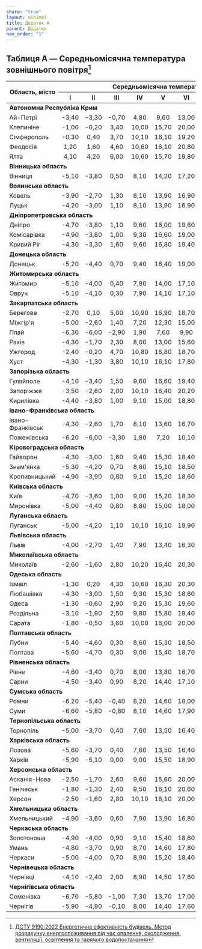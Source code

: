 ```yaml
---
share: "true"
layout: minimal
title: Додаток A
parent: Додатки
nav_order: "1"
---
```



## Таблиця A — Середньомісячна температура зовнішнього повітря[^1]

<table>
  <thead>
    <tr>
      <th rowspan="2">Область, місто</th>
      <th colspan="12">Середньомісячна температура зовнішнього повітря, ℃</th>
      <th rowspan="2">Середня за рік</th>
    </tr>
    <tr>
      <th>I</th>
      <th>II</th>
      <th>III</th>
      <th>IV</th>
      <th>V</th>
      <th>VI</th>
      <th>VII</th>
      <th>VIII</th>
      <th>IX</th>
      <th>X</th>
      <th>XI</th>
      <th>XII</th>
    </tr>
  </thead>
  <tbody>
    <tr>
      <td colspan="14"><b>Автономна Республіка Крим</b></td>
    </tr>
    <tr>
      <td>Ай-Петрі</td>
      <td style="text-align: center;">-3,40</td>
      <td style="text-align: center;">-3,30</td>
      <td style="text-align: center;">-0,70</td>
      <td style="text-align: center;">4,80</td>
      <td style="text-align: center;">9,60</td>
      <td style="text-align: center;">13,00</td>
      <td style="text-align: center;">15,50</td>
      <td style="text-align: center;">15,10</td>
      <td style="text-align: center;">11,00</td>
      <td style="text-align: center;">6,70</td>
      <td style="text-align: center;">2,50</td>
      <td style="text-align: center;">-1,60</td>
      <td style="text-align: center;">5,80</td>
    </tr>
    <tr>
      <td>Клепиніне</td>
      <td style="text-align: center;">-1,00</td>
      <td style="text-align: center;">-0,20</td>
      <td style="text-align: center;">3,40</td>
      <td style="text-align: center;">10,00</td>
      <td style="text-align: center;">15,70</td>
      <td style="text-align: center;">20,00</td>
      <td style="text-align: center;">22,70</td>
      <td style="text-align: center;">21,80</td>
      <td style="text-align: center;">16,70</td>
      <td style="text-align: center;">10,70</td>
      <td style="text-align: center;">5,70</td>
      <td style="text-align: center;">1,60</td>
      <td style="text-align: center;">10,60</td>
    </tr>
    <tr>
      <td>Сімферополь</td>
      <td style="text-align: center;">-0,30</td>
      <td style="text-align: center;">0,40</td>
      <td style="text-align: center;">3,70</td>
      <td style="text-align: center;">10,10</td>
      <td style="text-align: center;">16,10</td>
      <td style="text-align: center;">19,20</td>
      <td style="text-align: center;">21,80</td>
      <td style="text-align: center;">21,30</td>
      <td style="text-align: center;">16,70</td>
      <td style="text-align: center;">11,00</td>
      <td style="text-align: center;">6,10</td>
      <td style="text-align: center;">2,10</td>
      <td style="text-align: center;">10,60</td>
    </tr>
    <tr>
      <td>Феодосія</td>
      <td style="text-align: center;">1,20</td>
      <td style="text-align: center;">1,60</td>
      <td style="text-align: center;">4,60</td>
      <td style="text-align: center;">10,60</td>
      <td style="text-align: center;">16,10</td>
      <td style="text-align: center;">20,80</td>
      <td style="text-align: center;">23,20</td>
      <td style="text-align: center;">23,10</td>
      <td style="text-align: center;">18,40</td>
      <td style="text-align: center;">12,60</td>
      <td style="text-align: center;">7,60</td>
      <td style="text-align: center;">3,80</td>
      <td style="text-align: center;">12,00</td>
    </tr>
    <tr>
      <td>Ялта</td>
      <td style="text-align: center;">4,10</td>
      <td style="text-align: center;">4,20</td>
      <td style="text-align: center;">6,00</td>
      <td style="text-align: center;">10,60</td>
      <td style="text-align: center;">15,70</td>
      <td style="text-align: center;">19,80</td>
      <td style="text-align: center;">23,60</td>
      <td style="text-align: center;">23,20</td>
      <td style="text-align: center;">19,00</td>
      <td style="text-align: center;">13,60</td>
      <td style="text-align: center;">9,50</td>
      <td style="text-align: center;">6,10</td>
      <td style="text-align: center;">13,00</td>
    </tr>
    <tr>
      <td colspan="14"><b>Вінницька область</b></td>
    </tr>
    <tr>
      <td>Вінниця</td>
      <td style="text-align: center;">-5,10</td>
      <td style="text-align: center;">-3,80</td>
      <td style="text-align: center;">0,50</td>
      <td style="text-align: center;">8,10</td>
      <td style="text-align: center;">14,20</td>
      <td style="text-align: center;">17,20</td>
      <td style="text-align: center;">18,70</td>
      <td style="text-align: center;">18,00</td>
      <td style="text-align: center;">13,30</td>
      <td style="text-align: center;">7,60</td>
      <td style="text-align: center;">1,80</td>
      <td style="text-align: center;">-2,90</td>
      <td style="text-align: center;">7,30</td>
    </tr>
    <tr>
      <td colspan="14"><b>Волинська область</b></td>
    </tr>
    <tr>
      <td>Ковель</td>
      <td style="text-align: center;">-3,90</td>
      <td style="text-align: center;">-2,70</td>
      <td style="text-align: center;">1,30</td>
      <td style="text-align: center;">8,10</td>
      <td style="text-align: center;">13,90</td>
      <td style="text-align: center;">16,90</td>
      <td style="text-align: center;">18,20</td>
      <td style="text-align: center;">17,60</td>
      <td style="text-align: center;">13,00</td>
      <td style="text-align: center;">7,90</td>
      <td style="text-align: center;">2,50</td>
      <td style="text-align: center;">-1,90</td>
      <td style="text-align: center;">7,60</td>
    </tr>
    <tr>
      <td>Луцьк</td>
      <td style="text-align: center;">-4,20</td>
      <td style="text-align: center;">-3,00</td>
      <td style="text-align: center;">1,10</td>
      <td style="text-align: center;">8,10</td>
      <td style="text-align: center;">13,90</td>
      <td style="text-align: center;">16,90</td>
      <td style="text-align: center;">18,40</td>
      <td style="text-align: center;">17,70</td>
      <td style="text-align: center;">13,20</td>
      <td style="text-align: center;">7,90</td>
      <td style="text-align: center;">2,40</td>
      <td style="text-align: center;">-2,40</td>
      <td style="text-align: center;">7,50</td>
    </tr>
    <tr>
      <td colspan="14"><b>Дніпропетровська область</b></td>
    </tr>
    <tr>
      <td>Дніпро</td>
      <td style="text-align: center;">-4,70</td>
      <td style="text-align: center;">-3,80</td>
      <td style="text-align: center;">1,10</td>
      <td style="text-align: center;">9,60</td>
      <td style="text-align: center;">16,00</td>
      <td style="text-align: center;">19,60</td>
      <td style="text-align: center;">21,60</td>
      <td style="text-align: center;">20,70</td>
      <td style="text-align: center;">15,40</td>
      <td style="text-align: center;">8,60</td>
      <td style="text-align: center;">2,20</td>
      <td style="text-align: center;">-2,50</td>
      <td style="text-align: center;">8,70</td>
    </tr>
    <tr>
      <td>Комісарівка</td>
      <td style="text-align: center;">-4,90</td>
      <td style="text-align: center;">-3,80</td>
      <td style="text-align: center;">1,00</td>
      <td style="text-align: center;">9,30</td>
      <td style="text-align: center;">16,60</td>
      <td style="text-align: center;">19,00</td>
      <td style="text-align: center;">20,90</td>
      <td style="text-align: center;">20,00</td>
      <td style="text-align: center;">14,70</td>
      <td style="text-align: center;">8,20</td>
      <td style="text-align: center;">2,20</td>
      <td style="text-align: center;">-2,40</td>
      <td style="text-align: center;">8,30</td>
    </tr>
    <tr>
      <td>Кривий Ріг</td>
      <td style="text-align: center;">-4,30</td>
      <td style="text-align: center;">-3,30</td>
      <td style="text-align: center;">1,60</td>
      <td style="text-align: center;">9,60</td>
      <td style="text-align: center;">16,80</td>
      <td style="text-align: center;">19,40</td>
      <td style="text-align: center;">21,50</td>
      <td style="text-align: center;">20,70</td>
      <td style="text-align: center;">15,50</td>
      <td style="text-align: center;">8,90</td>
      <td style="text-align: center;">2,70</td>
      <td style="text-align: center;">-2,00</td>
      <td style="text-align: center;">8,80</td>
    </tr>
    <tr>
      <td colspan="14"><b>Донецька область</b></td>
    </tr>
    <tr>
      <td>Донецьк</td>
      <td style="text-align: center;">-5,20</td>
      <td style="text-align: center;">-4,40</td>
      <td style="text-align: center;">0,70</td>
      <td style="text-align: center;">9,40</td>
      <td style="text-align: center;">16,40</td>
      <td style="text-align: center;">19,00</td>
      <td style="text-align: center;">21,20</td>
      <td style="text-align: center;">19,80</td>
      <td style="text-align: center;">14,90</td>
      <td style="text-align: center;">8,00</td>
      <td style="text-align: center;">1,80</td>
      <td style="text-align: center;">-2,90</td>
      <td style="text-align: center;">8,10</td>
    </tr>
    <tr>
      <td colspan="14"><b>Житомирська область</b></td>
    </tr>
    <tr>
      <td>Житомир</td>
      <td style="text-align: center;">-5,10</td>
      <td style="text-align: center;">-4,00</td>
      <td style="text-align: center;">0,40</td>
      <td style="text-align: center;">7,90</td>
      <td style="text-align: center;">14,00</td>
      <td style="text-align: center;">17,10</td>
      <td style="text-align: center;">18,50</td>
      <td style="text-align: center;">17,70</td>
      <td style="text-align: center;">13,00</td>
      <td style="text-align: center;">7,40</td>
      <td style="text-align: center;">1,70</td>
      <td style="text-align: center;">-2,80</td>
      <td style="text-align: center;">7,20</td>
    </tr>
    <tr>
      <td>Овруч</td>
      <td style="text-align: center;">-5,10</td>
      <td style="text-align: center;">-4,10</td>
      <td style="text-align: center;">0,30</td>
      <td style="text-align: center;">7,90</td>
      <td style="text-align: center;">14,10</td>
      <td style="text-align: center;">17,10</td>
      <td style="text-align: center;">18,50</td>
      <td style="text-align: center;">17,60</td>
      <td style="text-align: center;">12,80</td>
      <td style="text-align: center;">7,10</td>
      <td style="text-align: center;">1,50</td>
      <td style="text-align: center;">-3,10</td>
      <td style="text-align: center;">7,10</td>
    </tr>
    <tr>
      <td colspan="14"><b>Закарпатська область</b></td>
    </tr>
    <tr>
      <td>Берегове</td>
      <td style="text-align: center;">-2,70</td>
      <td style="text-align: center;">0,10</td>
      <td style="text-align: center;">5,00</td>
      <td style="text-align: center;">10,90</td>
      <td style="text-align: center;">16,90</td>
      <td style="text-align: center;">18,70</td>
      <td style="text-align: center;">20,20</td>
      <td style="text-align: center;">19,60</td>
      <td style="text-align: center;">15,70</td>
      <td style="text-align: center;">10,30</td>
      <td style="text-align: center;">4,80</td>
      <td style="text-align: center;">-0,20</td>
      <td style="text-align: center;">9,90</td>
    </tr>
    <tr>
      <td>Міжгір'я</td>
      <td style="text-align: center;">-5,00</td>
      <td style="text-align: center;">-2,60</td>
      <td style="text-align: center;">1,40</td>
      <td style="text-align: center;">7,20</td>
      <td style="text-align: center;">12,30</td>
      <td style="text-align: center;">15,00</td>
      <td style="text-align: center;">16,40</td>
      <td style="text-align: center;">15,80</td>
      <td style="text-align: center;">12,30</td>
      <td style="text-align: center;">7,40</td>
      <td style="text-align: center;">2,50</td>
      <td style="text-align: center;">2,40</td>
      <td style="text-align: center;">6,70</td>
    </tr>
    <tr>
      <td>Плай</td>
      <td style="text-align: center;">-6,30</td>
      <td style="text-align: center;">-6,00</td>
      <td style="text-align: center;">-2,90</td>
      <td style="text-align: center;">1,90</td>
      <td style="text-align: center;">7,60</td>
      <td style="text-align: center;">9,90</td>
      <td style="text-align: center;">11,40</td>
      <td style="text-align: center;">11,50</td>
      <td style="text-align: center;">7,70</td>
      <td style="text-align: center;">3,60</td>
      <td style="text-align: center;">-1,40</td>
      <td style="text-align: center;">-5,10</td>
      <td style="text-align: center;">2,70</td>
    </tr>
    <tr>
      <td>Рахів</td>
      <td style="text-align: center;">-4,30</td>
      <td style="text-align: center;">-1,70</td>
      <td style="text-align: center;">2,30</td>
      <td style="text-align: center;">8,00</td>
      <td style="text-align: center;">13,00</td>
      <td style="text-align: center;">15,60</td>
      <td style="text-align: center;">17,00</td>
      <td style="text-align: center;">16,40</td>
      <td style="text-align: center;">12,90</td>
      <td style="text-align: center;">7,80</td>
      <td style="text-align: center;">2,80</td>
      <td style="text-align: center;">-1,80</td>
      <td style="text-align: center;">7,30</td>
    </tr>
    <tr>
      <td>Ужгород</td>
      <td style="text-align: center;">-2,40</td>
      <td style="text-align: center;">-0,20</td>
      <td style="text-align: center;">4,70</td>
      <td style="text-align: center;">10,80</td>
      <td style="text-align: center;">16,80</td>
      <td style="text-align: center;">18,70</td>
      <td style="text-align: center;">20,30</td>
      <td style="text-align: center;">19,80</td>
      <td style="text-align: center;">15,50</td>
      <td style="text-align: center;">10,20</td>
      <td style="text-align: center;">4,70</td>
      <td style="text-align: center;">-0,50</td>
      <td style="text-align: center;">9,80</td>
    </tr>
    <tr>
      <td>Хуст</td>
      <td style="text-align: center;">-4,30</td>
      <td style="text-align: center;">-1,30</td>
      <td style="text-align: center;">3,80</td>
      <td style="text-align: center;">10,10</td>
      <td style="text-align: center;">16,10</td>
      <td style="text-align: center;">17,80</td>
      <td style="text-align: center;">19,20</td>
      <td style="text-align: center;">18,50</td>
      <td style="text-align: center;">14,50</td>
      <td style="text-align: center;">8,90</td>
      <td style="text-align: center;">3,70</td>
      <td style="text-align: center;">-1,30</td>
      <td style="text-align: center;">8,70</td>
    </tr>
    <tr>
      <td colspan="14"><b>Запорізька область</b></td>
    </tr>
    <tr>
      <td>Гуляйполе</td>
      <td style="text-align: center;">-4,10</td>
      <td style="text-align: center;">-3,40</td>
      <td style="text-align: center;">1,50</td>
      <td style="text-align: center;">9,60</td>
      <td style="text-align: center;">16,60</td>
      <td style="text-align: center;">19,40</td>
      <td style="text-align: center;">21,60</td>
      <td style="text-align: center;">20,50</td>
      <td style="text-align: center;">15,10</td>
      <td style="text-align: center;">8,40</td>
      <td style="text-align: center;">2,50</td>
      <td style="text-align: center;">-1,90</td>
      <td style="text-align: center;">8,70</td>
    </tr>
    <tr>
      <td>Запоріжжя</td>
      <td style="text-align: center;">-3,50</td>
      <td style="text-align: center;">-2,60</td>
      <td style="text-align: center;">2,00</td>
      <td style="text-align: center;">10,10</td>
      <td style="text-align: center;">16,40</td>
      <td style="text-align: center;">20,20</td>
      <td style="text-align: center;">22,40</td>
      <td style="text-align: center;">21,40</td>
      <td style="text-align: center;">16,20</td>
      <td style="text-align: center;">9,60</td>
      <td style="text-align: center;">3,50</td>
      <td style="text-align: center;">-1,10</td>
      <td style="text-align: center;">9,60</td>
    </tr>
    <tr>
      <td>Кирилівка</td>
      <td style="text-align: center;">-4,40</td>
      <td style="text-align: center;">-3,80</td>
      <td style="text-align: center;">1,00</td>
      <td style="text-align: center;">9,10</td>
      <td style="text-align: center;">15,00</td>
      <td style="text-align: center;">18,80</td>
      <td style="text-align: center;">20,60</td>
      <td style="text-align: center;">20,10</td>
      <td style="text-align: center;">14,90</td>
      <td style="text-align: center;">8,10</td>
      <td style="text-align: center;">2,30</td>
      <td style="text-align: center;">-2,20</td>
      <td style="text-align: center;">8,30</td>
    </tr>
    <tr>
      <td colspan="14"><b>Івано-Франківська область</b></td>
    </tr>
    <tr>
      <td>Івано-Франківськ</td>
      <td style="text-align: center;">-4,30</td>
      <td style="text-align: center;">-2,60</td>
      <td style="text-align: center;">1,70</td>
      <td style="text-align: center;">8,10</td>
      <td style="text-align: center;">13,60</td>
      <td style="text-align: center;">16,70</td>
      <td style="text-align: center;">18,30</td>
      <td style="text-align: center;">17,70</td>
      <td style="text-align: center;">13,40</td>
      <td style="text-align: center;">8,00</td>
      <td style="text-align: center;">2,50</td>
      <td style="text-align: center;">-2,40</td>
      <td style="text-align: center;">7,60</td>
    </tr>
    <tr>
      <td>Пожежівська</td>
      <td style="text-align: center;">-6,20</td>
      <td style="text-align: center;">-6,00</td>
      <td style="text-align: center;">-3,30</td>
      <td style="text-align: center;">1,80</td>
      <td style="text-align: center;">7,20</td>
      <td style="text-align: center;">10,10</td>
      <td style="text-align: center;">11,70</td>
      <td style="text-align: center;">11,80</td>
      <td style="text-align: center;">8,00</td>
      <td style="text-align: center;">4,10</td>
      <td style="text-align: center;">-0,70</td>
      <td style="text-align: center;">-4,90</td>
      <td style="text-align: center;">2,80</td>
    </tr>
    <tr>
      <td colspan="14"><b>Кіровоградська область</b></td>
    </tr>
    <tr>
      <td>Гайворон</td>
      <td style="text-align: center;">-4,30</td>
      <td style="text-align: center;">-3,00</td>
      <td style="text-align: center;">1,60</td>
      <td style="text-align: center;">9,40</td>
      <td style="text-align: center;">15,30</td>
      <td style="text-align: center;">18,40</td>
      <td style="text-align: center;">20,00</td>
      <td style="text-align: center;">19,20</td>
      <td style="text-align: center;">14,40</td>
      <td style="text-align: center;">8,40</td>
      <td style="text-align: center;">2,70</td>
      <td style="text-align: center;">-1,90</td>
      <td style="text-align: center;">8,40</td>
    </tr>
    <tr>
      <td>Знам'янка</td>
      <td style="text-align: center;">-5,30</td>
      <td style="text-align: center;">-4,20</td>
      <td style="text-align: center;">0,70</td>
      <td style="text-align: center;">8,80</td>
      <td style="text-align: center;">15,10</td>
      <td style="text-align: center;">18,50</td>
      <td style="text-align: center;">20,30</td>
      <td style="text-align: center;">19,50</td>
      <td style="text-align: center;">14,40</td>
      <td style="text-align: center;">7,90</td>
      <td style="text-align: center;">2,00</td>
      <td style="text-align: center;">-2,80</td>
      <td style="text-align: center;">7,90</td>
    </tr>
    <tr>
      <td>Кропивницький</td>
      <td style="text-align: center;">-4,90</td>
      <td style="text-align: center;">-3,90</td>
      <td style="text-align: center;">0,80</td>
      <td style="text-align: center;">9,10</td>
      <td style="text-align: center;">15,20</td>
      <td style="text-align: center;">18,60</td>
      <td style="text-align: center;">20,40</td>
      <td style="text-align: center;">19,70</td>
      <td style="text-align: center;">14,70</td>
      <td style="text-align: center;">8,20</td>
      <td style="text-align: center;">2,10</td>
      <td style="text-align: center;">-2,60</td>
      <td style="text-align: center;">8,10</td>
    </tr>
    <tr>
      <td colspan="14"><b>Київська область</b></td>
    </tr>
    <tr>
      <td>Київ</td>
      <td style="text-align: center;">-4,70</td>
      <td style="text-align: center;">-3,60</td>
      <td style="text-align: center;">1,00</td>
      <td style="text-align: center;">9,00</td>
      <td style="text-align: center;">15,20</td>
      <td style="text-align: center;">18,30</td>
      <td style="text-align: center;">19,80</td>
      <td style="text-align: center;">19,00</td>
      <td style="text-align: center;">13,90</td>
      <td style="text-align: center;">8,10</td>
      <td style="text-align: center;">1,90</td>
      <td style="text-align: center;">-2,50</td>
      <td style="text-align: center;">8,00</td>
    </tr>
    <tr>
      <td>Миронівка</td>
      <td style="text-align: center;">-5,00</td>
      <td style="text-align: center;">-4,40</td>
      <td style="text-align: center;">0,80</td>
      <td style="text-align: center;">8,80</td>
      <td style="text-align: center;">15,00</td>
      <td style="text-align: center;">18,00</td>
      <td style="text-align: center;">19,80</td>
      <td style="text-align: center;">19,00</td>
      <td style="text-align: center;">14,10</td>
      <td style="text-align: center;">8,00</td>
      <td style="text-align: center;">1,80</td>
      <td style="text-align: center;">-2,70</td>
      <td style="text-align: center;">7,80</td>
    </tr>
    <tr>
      <td colspan="14"><b>Луганська область</b></td>
    </tr>
    <tr>
      <td>Луганськ</td>
      <td style="text-align: center;">-5,00</td>
      <td style="text-align: center;">-4,20</td>
      <td style="text-align: center;">1,10</td>
      <td style="text-align: center;">10,10</td>
      <td style="text-align: center;">16,10</td>
      <td style="text-align: center;">19,90</td>
      <td style="text-align: center;">22,00</td>
      <td style="text-align: center;">20,70</td>
      <td style="text-align: center;">15,10</td>
      <td style="text-align: center;">8,20</td>
      <td style="text-align: center;">2,20</td>
      <td style="text-align: center;">-2,50</td>
      <td style="text-align: center;">8,60</td>
    </tr>
    <tr>
      <td colspan="14"><b>Львівська область</b></td>
    </tr>
    <tr>
      <td>Львів</td>
      <td style="text-align: center;">-4,00</td>
      <td style="text-align: center;">-2,70</td>
      <td style="text-align: center;">1,40</td>
      <td style="text-align: center;">7,90</td>
      <td style="text-align: center;">13,40</td>
      <td style="text-align: center;">16,30</td>
      <td style="text-align: center;">17,70</td>
      <td style="text-align: center;">17,20</td>
      <td style="text-align: center;">13,00</td>
      <td style="text-align: center;">8,00</td>
      <td style="text-align: center;">2,50</td>
      <td style="text-align: center;">-2,20</td>
      <td style="text-align: center;">7,40</td>
    </tr>
    <tr>
      <td colspan="14"><b>Миколаївська область</b></td>
    </tr>
    <tr>
      <td>Миколаїв</td>
      <td style="text-align: center;">-2,60</td>
      <td style="text-align: center;">-1,60</td>
      <td style="text-align: center;">2,80</td>
      <td style="text-align: center;">10,20</td>
      <td style="text-align: center;">16,40</td>
      <td style="text-align: center;">20,30</td>
      <td style="text-align: center;">22,70</td>
      <td style="text-align: center;">22,00</td>
      <td style="text-align: center;">16,80</td>
      <td style="text-align: center;">10,40</td>
      <td style="text-align: center;">4,20</td>
      <td style="text-align: center;">-0,40</td>
      <td style="text-align: center;">10,10</td>
    </tr>
    <tr>
      <td colspan="14"><b>Одеська область</b></td>
    </tr>
    <tr>
      <td>Ізмаїл</td>
      <td style="text-align: center;">-1,30</td>
      <td style="text-align: center;">0,20</td>
      <td style="text-align: center;">4,30</td>
      <td style="text-align: center;">10,60</td>
      <td style="text-align: center;">16,30</td>
      <td style="text-align: center;">20,30</td>
      <td style="text-align: center;">22,30</td>
      <td style="text-align: center;">21,70</td>
      <td style="text-align: center;">17,00</td>
      <td style="text-align: center;">11,20</td>
      <td style="text-align: center;">5,70</td>
      <td style="text-align: center;">0,70</td>
      <td style="text-align: center;">10,80</td>
    </tr>
    <tr>
      <td>Любашівка</td>
      <td style="text-align: center;">-4,30</td>
      <td style="text-align: center;">-3,00</td>
      <td style="text-align: center;">1,50</td>
      <td style="text-align: center;">9,30</td>
      <td style="text-align: center;">15,30</td>
      <td style="text-align: center;">18,60</td>
      <td style="text-align: center;">20,50</td>
      <td style="text-align: center;">19,90</td>
      <td style="text-align: center;">15,10</td>
      <td style="text-align: center;">8,90</td>
      <td style="text-align: center;">2,80</td>
      <td style="text-align: center;">-1,90</td>
      <td style="text-align: center;">8,60</td>
    </tr>
    <tr>
      <td>Одеса</td>
      <td style="text-align: center;">-1,30</td>
      <td style="text-align: center;">-0,60</td>
      <td style="text-align: center;">2,90</td>
      <td style="text-align: center;">9,20</td>
      <td style="text-align: center;">15,30</td>
      <td style="text-align: center;">19,60</td>
      <td style="text-align: center;">22,00</td>
      <td style="text-align: center;">21,60</td>
      <td style="text-align: center;">17,00</td>
      <td style="text-align: center;">11,30</td>
      <td style="text-align: center;">5,80</td>
      <td style="text-align: center;">1,10</td>
      <td style="text-align: center;">10,30</td>
    </tr>
    <tr>
      <td>Роздільна</td>
      <td style="text-align: center;">-3,10</td>
      <td style="text-align: center;">-1,90</td>
      <td style="text-align: center;">2,50</td>
      <td style="text-align: center;">9,80</td>
      <td style="text-align: center;">15,80</td>
      <td style="text-align: center;">19,40</td>
      <td style="text-align: center;">21,50</td>
      <td style="text-align: center;">21,00</td>
      <td style="text-align: center;">16,10</td>
      <td style="text-align: center;">9,90</td>
      <td style="text-align: center;">3,90</td>
      <td style="text-align: center;">-0,90</td>
      <td style="text-align: center;">9,50</td>
    </tr>
    <tr>
      <td>Сарата</td>
      <td style="text-align: center;">-1,80</td>
      <td style="text-align: center;">-0,50</td>
      <td style="text-align: center;">3,60</td>
      <td style="text-align: center;">10,00</td>
      <td style="text-align: center;">16,00</td>
      <td style="text-align: center;">20,00</td>
      <td style="text-align: center;">22,10</td>
      <td style="text-align: center;">21,30</td>
      <td style="text-align: center;">16,40</td>
      <td style="text-align: center;">10,50</td>
      <td style="text-align: center;">5,10</td>
      <td style="text-align: center;">0,20</td>
      <td style="text-align: center;">10,20</td>
    </tr>
    <tr>
      <td colspan="14"><b>Полтавська область</b></td>
    </tr>
    <tr>
      <td>Лубни</td>
      <td style="text-align: center;">-5,40</td>
      <td style="text-align: center;">-4,60</td>
      <td style="text-align: center;">0,30</td>
      <td style="text-align: center;">8,60</td>
      <td style="text-align: center;">15,30</td>
      <td style="text-align: center;">18,50</td>
      <td style="text-align: center;">20,20</td>
      <td style="text-align: center;">19,10</td>
      <td style="text-align: center;">13,70</td>
      <td style="text-align: center;">7,60</td>
      <td style="text-align: center;">1,30</td>
      <td style="text-align: center;">-3,30</td>
      <td style="text-align: center;">7,60</td>
    </tr>
    <tr>
      <td>Полтава</td>
      <td style="text-align: center;">-5,60</td>
      <td style="text-align: center;">-4,70</td>
      <td style="text-align: center;">0,30</td>
      <td style="text-align: center;">9,00</td>
      <td style="text-align: center;">15,40</td>
      <td style="text-align: center;">18,70</td>
      <td style="text-align: center;">20,50</td>
      <td style="text-align: center;">19,70</td>
      <td style="text-align: center;">14,30</td>
      <td style="text-align: center;">7,70</td>
      <td style="text-align: center;">1,30</td>
      <td style="text-align: center;">-3,30</td>
      <td style="text-align: center;">7,80</td>
    </tr>
    <tr>
      <td colspan="14"><b>Рівненська область</b></td>
    </tr>
    <tr>
      <td>Рівне</td>
      <td style="text-align: center;">-4,60</td>
      <td style="text-align: center;">-3,40</td>
      <td style="text-align: center;">0,70</td>
      <td style="text-align: center;">8,00</td>
      <td style="text-align: center;">13,80</td>
      <td style="text-align: center;">16,70</td>
      <td style="text-align: center;">18,20</td>
      <td style="text-align: center;">17,50</td>
      <td style="text-align: center;">13,10</td>
      <td style="text-align: center;">7,70</td>
      <td style="text-align: center;">2,10</td>
      <td style="text-align: center;">-2,60</td>
      <td style="text-align: center;">7,30</td>
    </tr>
    <tr>
      <td>Сарни</td>
      <td style="text-align: center;">-4,50</td>
      <td style="text-align: center;">-3,40</td>
      <td style="text-align: center;">0,90</td>
      <td style="text-align: center;">8,20</td>
      <td style="text-align: center;">14,40</td>
      <td style="text-align: center;">17,10</td>
      <td style="text-align: center;">18,60</td>
      <td style="text-align: center;">17,70</td>
      <td style="text-align: center;">13,00</td>
      <td style="text-align: center;">7,70</td>
      <td style="text-align: center;">2,10</td>
      <td style="text-align: center;">-2,40</td>
      <td style="text-align: center;">7,40</td>
    </tr>
    <tr>
      <td colspan="14"><b>Сумська область</b></td>
    </tr>
    <tr>
      <td>Ромни</td>
      <td style="text-align: center;">-6,20</td>
      <td style="text-align: center;">-5,40</td>
      <td style="text-align: center;">-0,40</td>
      <td style="text-align: center;">8,20</td>
      <td style="text-align: center;">14,60</td>
      <td style="text-align: center;">18,00</td>
      <td style="text-align: center;">19,40</td>
      <td style="text-align: center;">18,40</td>
      <td style="text-align: center;">13,10</td>
      <td style="text-align: center;">6,80</td>
      <td style="text-align: center;">0,70</td>
      <td style="text-align: center;">-4,00</td>
      <td style="text-align: center;">6,90</td>
    </tr>
    <tr>
      <td>Суми</td>
      <td style="text-align: center;">-6,60</td>
      <td style="text-align: center;">-5,80</td>
      <td style="text-align: center;">-0,80</td>
      <td style="text-align: center;">8,10</td>
      <td style="text-align: center;">14,60</td>
      <td style="text-align: center;">17,90</td>
      <td style="text-align: center;">19,50</td>
      <td style="text-align: center;">18,40</td>
      <td style="text-align: center;">13,00</td>
      <td style="text-align: center;">6,70</td>
      <td style="text-align: center;">0,40</td>
      <td style="text-align: center;">-4,30</td>
      <td style="text-align: center;">6,80</td>
    </tr>
    <tr>
      <td colspan="14"><b>Тернопільська область</b></td>
    </tr>
    <tr>
      <td>Тернопіль</td>
      <td style="text-align: center;">-5,00</td>
      <td style="text-align: center;">-3,70</td>
      <td style="text-align: center;">0,40</td>
      <td style="text-align: center;">7,60</td>
      <td style="text-align: center;">13,50</td>
      <td style="text-align: center;">16,40</td>
      <td style="text-align: center;">17,80</td>
      <td style="text-align: center;">17,20</td>
      <td style="text-align: center;">12,80</td>
      <td style="text-align: center;">7,50</td>
      <td style="text-align: center;">1,80</td>
      <td style="text-align: center;">-3,10</td>
      <td style="text-align: center;">6,90</td>
    </tr>
    <tr>
      <td colspan="14"><b>Харківська область</b></td>
    </tr>
    <tr>
      <td>Лозова</td>
      <td style="text-align: center;">-5,60</td>
      <td style="text-align: center;">-3,70</td>
      <td style="text-align: center;">0,40</td>
      <td style="text-align: center;">7,60</td>
      <td style="text-align: center;">13,50</td>
      <td style="text-align: center;">16,40</td>
      <td style="text-align: center;">17,80</td>
      <td style="text-align: center;">17,20</td>
      <td style="text-align: center;">12,80</td>
      <td style="text-align: center;">7,50</td>
      <td style="text-align: center;">1,80</td>
      <td style="text-align: center;">-3,10</td>
      <td style="text-align: center;">6,90</td>
    </tr>
    <tr>
      <td>Харків</td>
      <td style="text-align: center;">-5,90</td>
      <td style="text-align: center;">-5,10</td>
      <td style="text-align: center;">0,00</td>
      <td style="text-align: center;">9,00</td>
      <td style="text-align: center;">15,50</td>
      <td style="text-align: center;">18,90</td>
      <td style="text-align: center;">20,70</td>
      <td style="text-align: center;">19,70</td>
      <td style="text-align: center;">14,10</td>
      <td style="text-align: center;">7,50</td>
      <td style="text-align: center;">1,00</td>
      <td style="text-align: center;">-3,70</td>
      <td style="text-align: center;">7,60</td>
    </tr>
    <tr>
      <td colspan="14"><b>Херсонська область</b></td>
    </tr>
    <tr>
      <td>Асканія-Нова</td>
      <td style="text-align: center;">-2,50</td>
      <td style="text-align: center;">-1,70</td>
      <td style="text-align: center;">2,60</td>
      <td style="text-align: center;">9,60</td>
      <td style="text-align: center;">15,60</td>
      <td style="text-align: center;">20,00</td>
      <td style="text-align: center;">22,50</td>
      <td style="text-align: center;">21,80</td>
      <td style="text-align: center;">16,50</td>
      <td style="text-align: center;">9,90</td>
      <td style="text-align: center;">4,20</td>
      <td style="text-align: center;">0,00</td>
      <td style="text-align: center;">9,90</td>
    </tr>
    <tr>
      <td>Генічеськ</td>
      <td style="text-align: center;">-1,80</td>
      <td style="text-align: center;">-1,30</td>
      <td style="text-align: center;">2,40</td>
      <td style="text-align: center;">9,50</td>
      <td style="text-align: center;">16,10</td>
      <td style="text-align: center;">20,60</td>
      <td style="text-align: center;">23,10</td>
      <td style="text-align: center;">22,40</td>
      <td style="text-align: center;">17,50</td>
      <td style="text-align: center;">11,00</td>
      <td style="text-align: center;">6,20</td>
      <td style="text-align: center;">6,70</td>
      <td style="text-align: center;">10,50</td>
    </tr>
    <tr>
      <td>Херсон</td>
      <td style="text-align: center;">-2,50</td>
      <td style="text-align: center;">-1,60</td>
      <td style="text-align: center;">2,80</td>
      <td style="text-align: center;">10,10</td>
      <td style="text-align: center;">16,10</td>
      <td style="text-align: center;">20,00</td>
      <td style="text-align: center;">22,40</td>
      <td style="text-align: center;">21,60</td>
      <td style="text-align: center;">16,50</td>
      <td style="text-align: center;">10,10</td>
      <td style="text-align: center;">4,30</td>
      <td style="text-align: center;">-0,20</td>
      <td style="text-align: center;">10,00</td>
    </tr>
    <tr>
      <td colspan="14"><b>Хмельницька область</b></td>
    </tr>
    <tr>
      <td>Хмельницький</td>
      <td style="text-align: center;">-4,90</td>
      <td style="text-align: center;">-3,60</td>
      <td style="text-align: center;">0,60</td>
      <td style="text-align: center;">7,90</td>
      <td style="text-align: center;">13,90</td>
      <td style="text-align: center;">16,80</td>
      <td style="text-align: center;">18,40</td>
      <td style="text-align: center;">17,70</td>
      <td style="text-align: center;">13,10</td>
      <td style="text-align: center;">7,60</td>
      <td style="text-align: center;">1,90</td>
      <td style="text-align: center;">-2,90</td>
      <td style="text-align: center;">7,20</td>
    </tr>
    <tr>
      <td colspan="14"><b>Черкаська область</b></td>
    </tr>
    <tr>
      <td>Золотоноша</td>
      <td style="text-align: center;">-4,90</td>
      <td style="text-align: center;">-4,00</td>
      <td style="text-align: center;">0,90</td>
      <td style="text-align: center;">9,10</td>
      <td style="text-align: center;">15,40</td>
      <td style="text-align: center;">18,60</td>
      <td style="text-align: center;">20,20</td>
      <td style="text-align: center;">19,10</td>
      <td style="text-align: center;">14,00</td>
      <td style="text-align: center;">7,80</td>
      <td style="text-align: center;">1,90</td>
      <td style="text-align: center;">-2,90</td>
      <td style="text-align: center;">7,20</td>
    </tr>
    <tr>
      <td>Умань</td>
      <td style="text-align: center;">-4,80</td>
      <td style="text-align: center;">-3,70</td>
      <td style="text-align: center;">0,90</td>
      <td style="text-align: center;">8,70</td>
      <td style="text-align: center;">14,60</td>
      <td style="text-align: center;">17,80</td>
      <td style="text-align: center;">19,40</td>
      <td style="text-align: center;">18,60</td>
      <td style="text-align: center;">13,60</td>
      <td style="text-align: center;">7,70</td>
      <td style="text-align: center;">2,00</td>
      <td style="text-align: center;">-2,50</td>
      <td style="text-align: center;">7,70</td>
    </tr>
    <tr>
      <td>Черкаси</td>
      <td style="text-align: center;">-5,00</td>
      <td style="text-align: center;">-4,00</td>
      <td style="text-align: center;">0,70</td>
      <td style="text-align: center;">8,90</td>
      <td style="text-align: center;">15,20</td>
      <td style="text-align: center;">18,40</td>
      <td style="text-align: center;">20,10</td>
      <td style="text-align: center;">19,30</td>
      <td style="text-align: center;">14,20</td>
      <td style="text-align: center;">7,90</td>
      <td style="text-align: center;">2,00</td>
      <td style="text-align: center;">-2,70</td>
      <td style="text-align: center;">7,90</td>
    </tr>
    <tr>
      <td colspan="14"><b>Чернівецька область</b></td>
    </tr>
    <tr>
      <td>Чернівці</td>
      <td style="text-align: center;">-4,10</td>
      <td style="text-align: center;">-2,40</td>
      <td style="text-align: center;">2,00</td>
      <td style="text-align: center;">8,90</td>
      <td style="text-align: center;">14,50</td>
      <td style="text-align: center;">17,60</td>
      <td style="text-align: center;">19,10</td>
      <td style="text-align: center;">18,40</td>
      <td style="text-align: center;">14,10</td>
      <td style="text-align: center;">8,70</td>
      <td style="text-align: center;">2,70</td>
      <td style="text-align: center;">-2,10</td>
      <td style="text-align: center;">8,10</td>
    </tr>
    <tr>
      <td colspan="14"><b>Чернігівська область</b></td>
    </tr>
    <tr>
      <td>Семенівка</td>
      <td style="text-align: center;">-6,70</td>
      <td style="text-align: center;">-5,80</td>
      <td style="text-align: center;">-1,00</td>
      <td style="text-align: center;">7,30</td>
      <td style="text-align: center;">13,70</td>
      <td style="text-align: center;">17,00</td>
      <td style="text-align: center;">18,50</td>
      <td style="text-align: center;">17,40</td>
      <td style="text-align: center;">12,20</td>
      <td style="text-align: center;">6,20</td>
      <td style="text-align: center;">0,20</td>
      <td style="text-align: center;">-4,00</td>
      <td style="text-align: center;">6,30</td>
    </tr>
    <tr>
      <td>Чернігів</td>
      <td style="text-align: center;">-5,90</td>
      <td style="text-align: center;">-4,90</td>
      <td style="text-align: center;">-0,10</td>
      <td style="text-align: center;">8,00</td>
      <td style="text-align: center;">14,40</td>
      <td style="text-align: center;">17,60</td>
      <td style="text-align: center;">19,20</td>
      <td style="text-align: center;">18,10</td>
      <td style="text-align: center;">12,90</td>
      <td style="text-align: center;">6,90</td>
      <td style="text-align: center;">1,00</td>
      <td style="text-align: center;">-3,50</td>
      <td style="text-align: center;">7,00</td>
    </tr>
  </tbody>
</table>

[^1]: [ДСТУ 9190:2022 Енергетична ефективність будівель. Метод розрахунку енергоспоживання під час опалення, охолодження, вентиляції, освітлення та гарячого водопостачання](https://online.budstandart.com/ua/catalog/doc-page.html?id_doc=98995)
